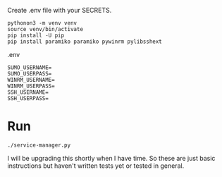 Create .env file with your SECRETS.

```
pythonon3 -m venv venv
source venv/bin/activate
pip install -U pip
pip install paramiko paramiko pywinrm pylibsshext
```

.env
```
SUMO_USERNAME=
SUMO_USERPASS=
WINRM_USERNAME=
WINRM_USERPASS=
SSH_USERNAME=
SSH_USERPASS=
```

# Run
```
./service-manager.py 
```

I will be upgrading this shortly when I have time. So these are just basic instructions but haven't written tests yet or tested in general.
